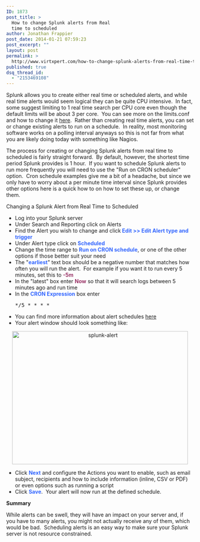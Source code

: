 ```yaml
---
ID: 1873
post_title: >
  How to change Splunk alerts from Real
  time to scheduled
author: Jonathan Frappier
post_date: 2014-01-21 07:59:23
post_excerpt: ""
layout: post
permalink: >
  http://www.virtxpert.com/how-to-change-splunk-alerts-from-real-time-to-scheduled/
published: true
dsq_thread_id:
  - "2153469108"
---
```

Splunk allows you to create either real time or scheduled alerts, and while real time alerts would seem logical they can be quite CPU intensive.  In fact, some suggest limiting to 1 real time search per CPU core even though the default limits will be about 3 per core.  You can see more on the limits.conf and how to change it <a href="http://docs.splunk.com/Documentation/Splunk/5.0.3/Admin/Limitsconf" target="_blank">here</a>.  Rather than creating real time alerts, you can set or change existing alerts to run on a schedule.  In reality, most monitoring software works on a polling interval anyways so this is not far from what you are likely doing today with something like Nagios.

The process for creating or changing Splunk alerts from real time to scheduled is fairly straight forward.  By default, however, the shortest time period Splunk provides is 1 hour.  If you want to schedule Splunk alerts to run more frequently you will need to use the "Run on CRON scheduler" option.  Cron schedule examples give me a bit of a headache, but since we only have to worry about a per minute time interval since Splunk provides other options here is a quick how to on how to set these up, or change them.

Changing a Splunk Alert from Real Time to Scheduled
<ul>
	<li>Log into your Splunk server</li>
	<li>Under Search and Reporting click on Alerts</li>
	<li>Find the Alert you wish to change and click<span style="color: #3366ff;"><strong> Edit &gt;&gt; Edit Alert type and trigger</strong></span></li>
	<li>Under Alert type click on <span style="color: #3366ff;"><strong>Scheduled</strong></span></li>
	<li>Change the time range to <span style="color: #3366ff;"><strong>Run on CRON schedule</strong></span>, or one of the other options if those better suit your need</li>
	<li>The "<strong><span style="color: #3366ff;">earliest</span></strong>" text box should be a negative number that matches how often you will run the alert.  For example if you want it to run every 5 minutes, set this to <span style="color: #993366;"><strong>-5m</strong></span></li>
	<li>In the "latest" box enter <span style="color: #993366;"><strong>Now</strong> </span>so that it will search logs between 5 minutes ago and run time</li>
	<li>In the <span style="color: #3366ff;"><strong>CRON Expression</strong> </span>box enter
<pre>*/5 * * * *</pre>
</li>
	<li>You can find more information about alert schedules <a href="http://docs.splunk.com/Documentation/Splunk/6.0.1/Alert/Definescheduledalerts" target="_blank">here</a></li>
	<li>Your alert window should look something like:</li>
</ul>
<p style="text-align: center;"><a href="http://www.virtxpert.com/wp-content/uploads/2014/01/splunk-alert.png"><img class="aligncenter  wp-image-1874" alt="splunk-alert" src="http://www.virtxpert.com/wp-content/uploads/2014/01/splunk-alert.png" width="472" height="358" /></a></p>

<ul>
	<li>Click <span style="color: #3366ff;"><strong>Next</strong> </span>and configure the Actions you want to enable, such as email subject, recipients and how to include information (inline, CSV or PDF) or even options such as running a script</li>
	<li>Click <span style="color: #3366ff;"><strong>Save</strong></span>.  Your alert will now run at the defined schedule.</li>
</ul>
<strong>Summary</strong>

While alerts can be swell, they will have an impact on your server and, if you have to many alerts, you might not actually receive any of them, which would be bad.  Scheduling alerts is an easy way to make sure your Splunk server is not resource constrained.